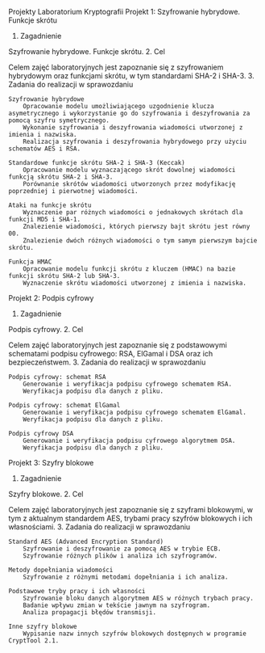 Projekty Laboratorium Kryptografii
Projekt 1: Szyfrowanie hybrydowe. Funkcje skrótu
1. Zagadnienie

Szyfrowanie hybrydowe. Funkcje skrótu.
2. Cel

Celem zajęć laboratoryjnych jest zapoznanie się z szyfrowaniem hybrydowym oraz funkcjami skrótu, w tym standardami SHA-2 i SHA-3.
3. Zadania do realizacji w sprawozdaniu

    Szyfrowanie hybrydowe
        Opracowanie modelu umożliwiającego uzgodnienie klucza asymetrycznego i wykorzystanie go do szyfrowania i deszyfrowania za pomocą szyfru symetrycznego.
        Wykonanie szyfrowania i deszyfrowania wiadomości utworzonej z imienia i nazwiska.
        Realizacja szyfrowania i deszyfrowania hybrydowego przy użyciu schematów AES i RSA.

    Standardowe funkcje skrótu SHA-2 i SHA-3 (Keccak)
        Opracowanie modelu wyznaczającego skrót dowolnej wiadomości funkcją skrótu SHA-2 i SHA-3.
        Porównanie skrótów wiadomości utworzonych przez modyfikację poprzedniej i pierwotnej wiadomości.

    Ataki na funkcje skrótu
        Wyznaczenie par różnych wiadomości o jednakowych skrótach dla funkcji MD5 i SHA-1.
        Znalezienie wiadomości, których pierwszy bajt skrótu jest równy 00.
        Znalezienie dwóch różnych wiadomości o tym samym pierwszym bajcie skrótu.

    Funkcja HMAC
        Opracowanie modelu funkcji skrótu z kluczem (HMAC) na bazie funkcji skrótu SHA-2 lub SHA-3.
        Wyznaczenie skrótu wiadomości utworzonej z imienia i nazwiska.

Projekt 2: Podpis cyfrowy
1. Zagadnienie

Podpis cyfrowy.
2. Cel

Celem zajęć laboratoryjnych jest zapoznanie się z podstawowymi schematami podpisu cyfrowego: RSA, ElGamal i DSA oraz ich bezpieczeństwem.
3. Zadania do realizacji w sprawozdaniu

    Podpis cyfrowy: schemat RSA
        Generowanie i weryfikacja podpisu cyfrowego schematem RSA.
        Weryfikacja podpisu dla danych z pliku.

    Podpis cyfrowy: schemat ElGamal
        Generowanie i weryfikacja podpisu cyfrowego schematem ElGamal.
        Weryfikacja podpisu dla danych z pliku.

    Podpis cyfrowy DSA
        Generowanie i weryfikacja podpisu cyfrowego algorytmem DSA.
        Weryfikacja podpisu dla danych z pliku.

Projekt 3: Szyfry blokowe
1. Zagadnienie

Szyfry blokowe.
2. Cel

Celem zajęć laboratoryjnych jest zapoznanie się z szyframi blokowymi, w tym z aktualnym standardem AES, trybami pracy szyfrów blokowych i ich własnościami.
3. Zadania do realizacji w sprawozdaniu

    Standard AES (Advanced Encryption Standard)
        Szyfrowanie i deszyfrowanie za pomocą AES w trybie ECB.
        Szyfrowanie różnych plików i analiza ich szyfrogramów.

    Metody dopełniania wiadomości
        Szyfrowanie z różnymi metodami dopełniania i ich analiza.

    Podstawowe tryby pracy i ich własności
        Szyfrowanie bloku danych algorytmem AES w różnych trybach pracy.
        Badanie wpływu zmian w tekście jawnym na szyfrogram.
        Analiza propagacji błędów transmisji.

    Inne szyfry blokowe
        Wypisanie nazw innych szyfrów blokowych dostępnych w programie CryptTool 2.1.
